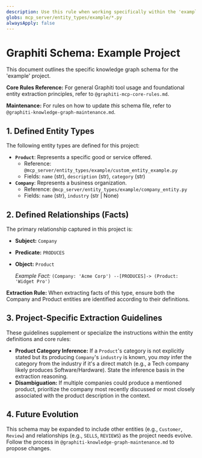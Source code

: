 ```yaml
---
description: Use this rule when working specifically within the 'example' project context to understand its unique entities (Product, Company), relationships (PRODUCES), and extraction guidelines.
globs: mcp_server/entity_types/example/*.py
alwaysApply: false
---
```


# Graphiti Schema: Example Project

This document outlines the specific knowledge graph schema for the 'example' project.

**Core Rules Reference:** For general Graphiti tool usage and foundational entity extraction principles, refer to `@graphiti-mcp-core-rules.md`.

**Maintenance:** For rules on how to update *this* schema file, refer to `@graphiti-knowledge-graph-maintenance.md`.

## 1. Defined Entity Types

The following entity types are defined for this project:

*   **`Product`**: Represents a specific good or service offered.
    *   Reference: `@mcp_server/entity_types/example/custom_entity_example.py`
    *   Fields: `name` (str), `description` (str), `category` (str)
*   **`Company`**: Represents a business organization.
    *   Reference: `@mcp_server/entity_types/example/company_entity.py`
    *   Fields: `name` (str), `industry` (str | None)

## 2. Defined Relationships (Facts)

The primary relationship captured in this project is:

*   **Subject:** `Company`
*   **Predicate:** `PRODUCES`
*   **Object:** `Product`

    *Example Fact:* `(Company: 'Acme Corp') --[PRODUCES]-> (Product: 'Widget Pro')`

**Extraction Rule:** When extracting facts of this type, ensure both the Company and Product entities are identified according to their definitions.

## 3. Project-Specific Extraction Guidelines

These guidelines supplement or specialize the instructions within the entity definitions and core rules:

*   **Product Category Inference:** If a `Product`'s category is not explicitly stated but its producing `Company`'s `industry` is known, you *may* infer the category from the industry if it's a direct match (e.g., a Tech company likely produces Software/Hardware). State the inference basis in the extraction reasoning.
*   **Disambiguation:** If multiple companies could produce a mentioned product, prioritize the company most recently discussed or most closely associated with the product description in the context.

## 4. Future Evolution

This schema may be expanded to include other entities (e.g., `Customer`, `Review`) and relationships (e.g., `SELLS`, `REVIEWS`) as the project needs evolve. Follow the process in `@graphiti-knowledge-graph-maintenance.md` to propose changes. 